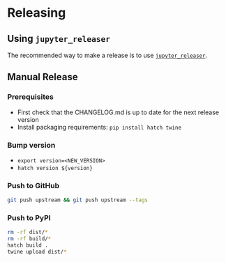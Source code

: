 # Releasing

## Using `jupyter_releaser`

The recommended way to make a release is to use [`jupyter_releaser`](https://github.com/jupyter-server/jupyter_releaser#checklist-for-adoption).

## Manual Release

### Prerequisites

- First check that the CHANGELOG.md is up to date for the next release version
- Install packaging requirements: `pip install hatch twine`

### Bump version

- `export version=<NEW_VERSION>`
- `hatch version ${version}`

### Push to GitHub

```bash
git push upstream && git push upstream --tags
```

### Push to PyPI

```bash
rm -rf dist/*
rm -rf build/*
hatch build .
twine upload dist/*
```

